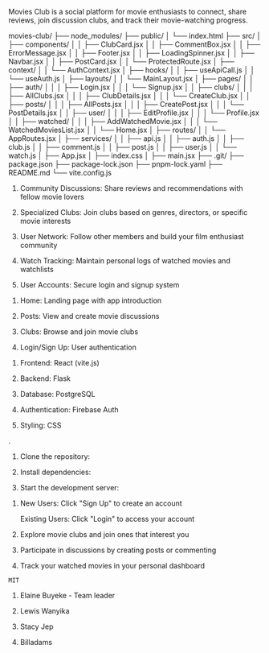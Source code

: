 <!-- Movies Club - README -->


<!-- Overview -->
Movies Club is a social platform for movie enthusiasts to connect, share reviews, join discussion clubs, and track their movie-watching progress.

<!-- Folder structure -->

movies-club/
├── node_modules/
├── public/
│   └── index.html
├── src/
│   ├── components/
│   │   ├── ClubCard.jsx
│   │   ├── CommentBox.jsx
│   │   ├── ErrorMessage.jsx
│   │   ├── Footer.jsx
│   │   ├── LoadingSpinner.jsx
│   │   ├── Navbar.jsx
│   │   ├── PostCard.jsx
│   │   └── ProtectedRoute.jsx
│   ├── context/
│   │   └── AuthContext.jsx
│   ├── hooks/
│   │   ├── useApiCall.js
│   │   └── useAuth.js
│   ├── layouts/
│   │   └── MainLayout.jsx
│   ├── pages/
│   │   ├── auth/
│   │   │   ├── Login.jsx
│   │   │   └── Signup.jsx
│   │   ├── clubs/
│   │   │   ├── AllClubs.jsx
│   │   │   ├── ClubDetails.jsx
│   │   │   └── CreateClub.jsx
│   │   ├── posts/
│   │   │   ├── AllPosts.jsx
│   │   │   ├── CreatePost.jsx
│   │   │   └── PostDetails.jsx
│   │   ├── user/
│   │   │   ├── EditProfile.jsx
│   │   │   └── Profile.jsx
│   │   ├── watched/
│   │   │   ├── AddWatchedMovie.jsx
│   │   │   └── WatchedMoviesList.jsx
│   │   └── Home.jsx
│   ├── routes/
│   │   └── AppRoutes.jsx
│   ├── services/
│   │   ├── api.js
│   │   ├── auth.js
│   │   ├── club.js
│   │   ├── comment.js
│   │   ├── post.js
│   │   ├── user.js
│   │   └── watch.js
│   ├── App.jsx
│   ├── index.css
│   ├── main.jsx
├── .git/
├── package.json
├── package-lock.json
├── pnpm-lock.yaml
├── README.md
└── vite.config.js

<!-- Key Features -->
1. Community Discussions: Share reviews and recommendations with fellow movie lovers

2. Specialized Clubs: Join clubs based on genres, directors, or specific movie interests

3. User Network: Follow other members and build your film enthusiast community

4. Watch Tracking: Maintain personal logs of watched movies and watchlists

5. User Accounts: Secure login and signup system

<!-- Navigation -->
1. Home: Landing page with app introduction

2. Posts: View and create movie discussions

3. Clubs: Browse and join movie clubs

4. Login/Sign Up: User authentication

<!-- Technologies Used -->
1. Frontend: React (vite.js)

2. Backend: Flask

3. Database: PostgreSQL

4. Authentication: Firebase Auth

5. Styling: CSS

<!-- Installation -->
.
1. Clone the repository:

      <!-- git clone [repository-url] -->

2. Install dependencies:

     <!-- npm install -->

3. Start the development server:

     <!-- npm start -->


<!-- USAGE -->

1. New Users: Click "Sign Up" to create an account

   Existing Users: Click "Login" to access your account

2. Explore movie clubs and join ones that interest you

3. Participate in discussions by creating posts or commenting

4. Track your watched movies in your personal dashboard

<!-- LICENSE -->

    MIT

<!-- CONTRIBUTORS -->

1. Elaine Buyeke - Team leader

2. Lewis Wanyika

3. Stacy Jep
 
4. Billadams